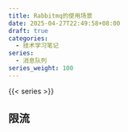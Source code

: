 ```yaml
---
title: Rabbitmq的使用场景
date: 2025-04-27T22:49:58+08:00
draft: true
categories:
  - 技术学习笔记
series:
  - 消息队列
series_weight: 100
---
```


{{< series >}}

## 限流
